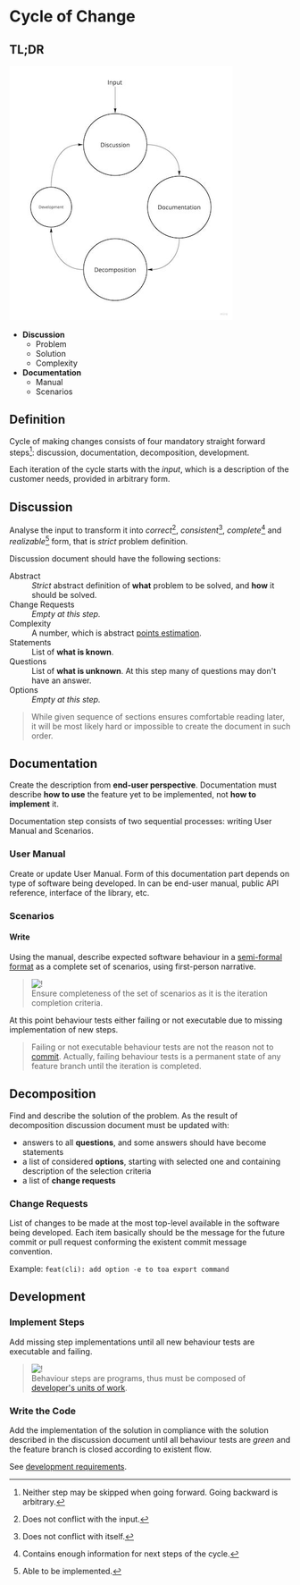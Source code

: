 # Cycle of Change

## TL;DR

<a href="https://miro.com/app/board/uXjVOoy0ImU=/?moveToWidget=3458764528657645700&cot=14">
  <picture>
    <source media="(prefers-color-scheme: dark)" srcset="4d-dark.png">
    <img alt="4D" width="400" height="455" src="4d-light.jpg">
  </picture>
</a>

- **Discussion**
    - Problem
    - Solution
    - Complexity
- **Documentation**
    - Manual
    - Scenarios

## Definition

Cycle of making changes consists of four mandatory straight forward steps[^1]: discussion,
documentation, decomposition, development.

Each iteration of the cycle starts with the *input*, which is a description of the customer needs,
provided in arbitrary form.

[^1]: Neither step may be skipped when going forward. Going backward is arbitrary.

## Discussion

Analyse the input to transform it into *correct*[^2], *consistent*[^3], *complete*[^4] and
*realizable*[^5] form, that is *strict* problem definition.

Discussion document should have the following sections:

<dl>
<dt>Abstract</dt>
<dd>
<i>Strict</i> abstract definition of <b>what</b> problem to be solved, and <b>how</b> it should be solved.
</dd>
<dt>Change Requests</dt>
<dd><i>Empty at this step.</i></dd>
<dt>Complexity</dt>
<dd>A number, which is abstract <a href="https://www.atlassian.com/agile/project-management/estimation">points estimation</a>.</dd>
<dt>Statements</dt>
<dd>List of <b>what is known</b>.</dd>
<dt>Questions</dt>
<dd>
List of <b>what is unknown</b>. At this step many of questions may don't have an answer.
</dd>
<dt>Options</dt>
<dd><i>Empty at this step.</i></dd>
</dl>

> While given sequence of sections ensures comfortable reading later, it will be most likely hard or
> impossible to create the document in such order.

[^2]: Does not conflict with the input.
[^3]: Does not conflict with itself.
[^4]: Contains enough information for next steps of the cycle.
[^5]: Able to be implemented.

## Documentation

Create the description from **end-user perspective**. Documentation must describe **how to use** the
feature yet to be implemented, not **how to implement** it.

Documentation step consists of two sequential processes: writing User Manual and Scenarios.

### User Manual

Create or update User Manual. Form of this documentation part depends on type of software being
developed. In can be end-user manual, public API reference, interface of the library, etc.

### Scenarios

#### Write

Using the manual, describe expected software behaviour in
a [semi-formal format](https://en.wikipedia.org/wiki/Behavior-driven_development#Behavioral_specifications)
as a complete set of scenarios, using first-person narrative.

> ![!](https://img.shields.io/badge/!-red)<br/>
> Ensure completeness of the set of scenarios as it is the iteration completion criteria.

At this point behaviour tests either failing or not executable due to missing implementation of new
steps.

> Failing or not executable behaviour tests are not the reason not to
> [commit](development.md#commits). Actually, failing behaviour tests is a permanent state of any
> feature branch until the iteration is completed.

## Decomposition

Find and describe the solution of the problem. As the result of decomposition discussion document
must be updated with:

- answers to all **questions**, and some answers should have become statements
- a list of considered **options**, starting with selected one and containing description of the
  selection criteria
- a list of **change requests**

### Change Requests

List of changes to be made at the most top-level available in the software being developed. Each
item basically should be the message for the future commit or pull request conforming the existent
commit message convention.

Example: `feat(cli): add option -e to toa export command`

## Development

### Implement Steps

Add missing step implementations until all new behaviour tests are executable and failing.

> ![!](https://img.shields.io/badge/!-red)<br/>
> Behaviour steps are programs, thus must be composed
> of [developer's units of work](development.md#unit-of-work).

### Write the Code

Add the implementation of the solution in compliance with the solution described in the discussion
document until all behaviour tests are *green* and the feature branch is closed according to
existent flow.

See [development requirements](development.md).
